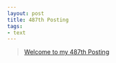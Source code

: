 ```yaml
---
layout: post
title: 487th Posting
tags: 
- text
---
```


> [Welcome to my 487th Posting](https://janghan-kor.tistory.com/1818)
